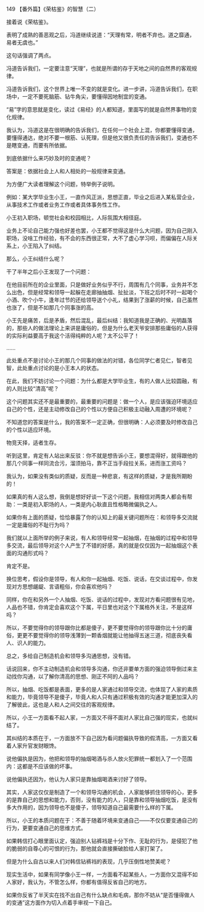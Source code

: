 149 【番外篇】《荣枯鉴》的智慧（二）





接着说《荣枯鉴》。

表明了成熟的善恶观之后，冯道继续说道：“天理有常，明者不弃也。道之靡通，易者无虞也。”

这句话强调了两点。



冯道告诉我们，一定要注意“天理”，也就是所谓的存于天地之间的自然界的客观规律。

冯道告诉我们，这个世界上唯一不变的就是变化。进一步讲，冯道告诉我们，在职场中，一定不要死脑筋、钻牛角尖，要懂得因地制宜的变通。

“易”字的意思就是变化，读过《易经》的人都知道，里面写的就是自然界事物的变化规律。



我认为，冯道这是在很明确的告诉我们，在任何一个社会上混，你都要懂得变通，要懂得通达，绝对不要一根筋、认死理，但是他又很负责任的告诉我们，变通也不是瞎变通，而要有所依据。

到底依据什么来巧妙及时的变通呢？

答案是：依据社会上人和人相处的一般规律来变通。



为方便广大读者理解这个问题，特举例子说明。

例如：某大学毕业生小王，一直作风正派，思想正直，毕业之后进入某私营企业，从事技术工作或者业务工作或者具体事务性工作。

小王初入职场，顿觉社会和校园相比，人际氛围大相径庭。

业务上不论自己能力强也好差也罢，小王都不觉得这是什么大问题，因为自己刚入职场，没啥工作经验，有不会的东西很正常，大不了虚心学习呗，而偏偏在人际关系上，小王陷入了纠结。

那么，小王纠结什么呢？



干了半年之后小王发现了一个问题：

在他目前所在的企业里面，只是做好业务似乎不行，周围有几个同事，业务并不怎么出色，但是经常和领导一起躲在走廊抽抽烟、扯扯淡，下班之后时不时一起喝个小酒、吹个小牛，逢年过节的还给领导送个小礼，结果到了涨薪的时候，自己虽然也涨了，但是不如那几个同事涨的高。

小王先是痛苦，后是矛盾，然后混乱，最后纠结：我知道我是正确的、光明磊落的，那些人的做法理论上来讲是庸俗的，但是为什么老天爷安排那些庸俗的人获得的实际利益要高于我这个活得纯粹的人呢？太不公平了！

……



此处重点不是讨论小王的那几个同事的做法的对错，各位同学仁者见仁，智者见智，此处重点讨论的是小王本人的状态。

在此，我们不妨讨论一个问题：为什么都是大学毕业生，有的人做人比较圆融，有的人则比较“清高”呢？

这个问题其实还不是最重要的，最重要的问题是：做一个人，是应该强迫环境适应自己的个性，还是主动修改自己的个性以方便自己积极主动融入周遭的环境呢？

不知道您的答案是什么，我的答案不一定正确，但很明确：人必须要及时修改自己的个性以适应环境。

物竞天择，适者生存。



听到这里，肯定有人站出来反驳：你不就是想告诉小王，要想混得好，就得跟他的那几个同事一样同流合污，溜须拍马，靠不正当手段拉关系，进而涨工资吗？

我认为，如果没有类似的质疑，反而是一种悲哀，有这样的质疑，才是我所期盼的！

如果真的有人这么想，我倒是想好好谈一下这个问题，我相信对两类人都会有帮助：一类是初入职场的人，一类是内心耿直且性格略微偏执之人。

如果你有上面的质疑，恰恰暴露了你的认知上的最关键问题所在：和领导多交流就一定是庸俗的不耻行为吗？



我们就以上面所举的例子来说，有人和领导经常一起抽烟，在抽烟的过程中和领导多交流，最后领导对这个人产生了不错的好感，真的就是仅仅因为一起抽烟这个表面的沟通形式吗？

肯定不是。

换位思考，假设你是领导，有人和你一起抽烟、吃饭、说话，在交谈过程中，你发现对方思想龌龊、言语粗俗，你会喜欢他吗？

同样，你在和另外一个人抽烟、吃饭、说话的过程中，发现对方看问题很有见地，人品也不错，你肯定会喜欢这个下属，平日里也对这个下属格外关注，不是这样吗？

所以，不要觉得你的领导跟你比都是傻子，更不要觉得你的领导跟你比十分的庸俗，更更不要觉得你的领导浅薄到一颗香烟就能让他抽得五迷三道，彻底丧失看人、识人的能力。

总之，多给自己制造机会和领导多沟通思想，没有错。



话说回来，你不主动制造机会和领导多沟通，你还非要单方面的强迫领导倒过来主动找你沟通，以了解你清高的思想、刚正不阿的人品吗？

所以，抽烟、吃饭都是表面，更多的是人家通过和领导交流，也体现了人家的素质和能力，毕竟领导不是傻子，毕竟人和人只有通过积极有效的沟通才能更加深入的了解彼此，这也是人和人之间交往的客观规律。

所以，小王一方面看不起人家，一方面又不得不面对人家比自己强的现实，也就纠结了。

其纠结的本质在于，一方面放不下自己因为看问题偏执导致的假清高，一方面又看着人家升官发财眼馋。

说他偏执是因为，他把和领导的抽烟喝酒与杀人放火犯罪统一都划入了一个范围内：这都是不应该做的坏事。

说他偏执还因为，他认为人家只是靠抽烟喝酒来讨好了领导。

其实，人家这仅仅是制造了一个和领导沟通的机会，人家能够抓住领导的心，更多的是靠自己的思想和能力，否则，没有能力的人，只是靠和领导抽烟吃饭，是没有多大作用的，因为领导也不是傻子，领导知道自己最需要什么样的下属。

所以，小王的本质问题在于：不善于随着环境来变通自己——不仅仅要变通自己的行为，更要变通自己的思维方式。



如果韩信打心眼里面认定，强迫别人钻裤裆是十分下作、无耻的行为，是侵犯了他的脆弱的自尊心的可恨的行为，那他就会直接撕破脸给人家打架了。

但是为什么自古以来人们对韩信钻裤裆的表现，几乎压倒性地赞美呢？

现实生活中，如果有同学像小王一样，一方面看不起某些人，一方面你又混得不如人家好，我认为，不管怎么样，你都有值得反省自己的地方。

如果你反省了半天实在找不出自己有什么缺点和毛病，那你不妨从“是否懂得做人的变通”这方面作为切入点着手审视一下自己。

